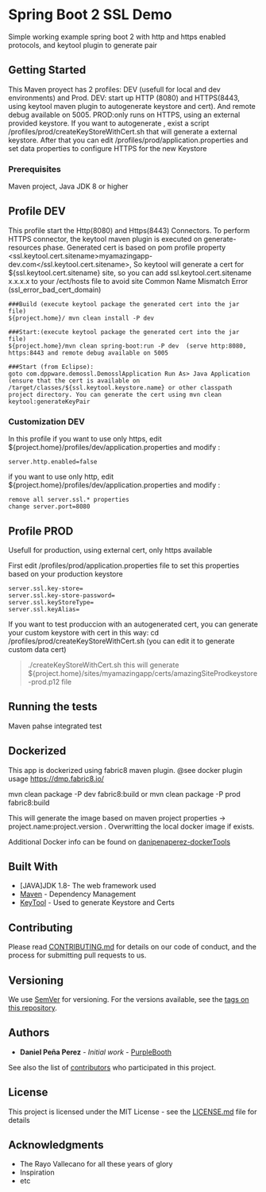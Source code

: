 # Spring Boot 2 SSL Demo

Simple working example spring boot 2 with http and https enabled protocols, and keytool plugin to generate pair

## Getting Started

This Maven proyect has 2 profiles: DEV (usefull for local and dev environments) and Prod. 
DEV: start up HTTP (8080) and HTTPS(8443, using keytool maven plugin to autogenerate keystore and cert). And remote debug available on 5005.
PROD:only runs on HTTPS, using an external provided keystore. If you want to autogenerate , exist a script /profiles/prod/createKeyStoreWithCert.sh that will generate a external keystore. After that you can edit /profiles/prod/application.properties and set data properties to configure HTTPS for the new Keystore

### Prerequisites

Maven project, Java JDK 8 or higher


## Profile DEV

This profile start the Http(8080) and Https(8443) Connectors. To perform HTTPS connector, the keytool maven plugin is executed on generate-resources phase.
Generated cert is based on pom profile property <ssl.keytool.cert.sitename>myamazingapp-dev.com</ssl.keytool.cert.sitename>, 
So keytool will generate a cert for ${ssl.keytool.cert.sitename} site, so you can add ssl.keytool.cert.sitename x.x.x.x to your /ect/hosts file  to avoid site Common Name Mismatch Error (ssl_error_bad_cert_domain)

```
###Build (execute keytool package the generated cert into the jar file)
${project.home}/ mvn clean install -P dev
```

```
###Start:(execute keytool package the generated cert into the jar file)
${project.home}/mvn clean spring-boot:run -P dev  (serve http:8080, https:8443 and remote debug available on 5005
```

```
###Start (from Eclipse): 
goto com.dppware.demossl.DemosslApplication Run As> Java Application
(ensure that the cert is available on /target/classes/${ssl.keytool.keystore.name} or other classpath project directory. You can generate the cert using mvn clean keytool:generateKeyPair
```
### Customization DEV
In this profile 
if you want to use only https, edit ${project.home}/profiles/dev/application.properties and modify : 
```
server.http.enabled=false 
```
if you want to use only http, edit ${project.home}/profiles/dev/application.properties and modify :
```
remove all server.ssl.* properties
change server.port=8080
```


## Profile PROD
Usefull for production, using external cert, only https available

First edit /profiles/prod/application.properties file to set this properties based on your production keystore 
```
server.ssl.key-store=
server.ssl.key-store-password=
server.ssl.keyStoreType=
server.ssl.keyAlias=
```
If you want to test produccion with an autogenerated cert, you can generate your custom keystore with cert in this way:
cd /profiles/prod/createKeyStoreWithCert.sh   (you can edit it to generate custom data cert)
>./createKeyStoreWithCert.sh   this will generate ${project.home}/sites/myamazingapp/certs/amazingSiteProdkeystore-prod.p12 file



## Running the tests

Maven pahse integrated test


## Dockerized
This app is dockerized using fabric8 maven plugin. @see docker plugin usage https://dmp.fabric8.io/

mvn clean package -P dev fabric8:build
or
mvn clean package -P prod fabric8:build

This will generate the image based on maven project properties ->  project.name:project.version . Overwritting the local docker image if exists.

Additional Docker info can be found on [danipenaperez-dockerTools](https://github.com/danipenaperez/dockerTools)



## Built With

* [JAVA]JDK 1.8- The web framework used
* [Maven](https://maven.apache.org/) - Dependency Management
* [KeyTool](https://docs.oracle.com/javase/7/docs/technotes/tools/solaris/keytool.html) - Used to generate Keystore and Certs

## Contributing

Please read [CONTRIBUTING.md](https://gist.github.com/PurpleBooth/b24679402957c63ec426) for details on our code of conduct, and the process for submitting pull requests to us.

## Versioning

We use [SemVer](http://semver.org/) for versioning. For the versions available, see the [tags on this repository](https://github.com/your/project/tags). 

## Authors

* **Daniel Peña Perez** - *Initial work* - [PurpleBooth](https://github.com/danipenaperez)

See also the list of [contributors](https://github.com/your/project/contributors) who participated in this project.

## License

This project is licensed under the MIT License - see the [LICENSE.md](LICENSE.md) file for details

## Acknowledgments

* The Rayo Vallecano for all these years of glory
* Inspiration
* etc